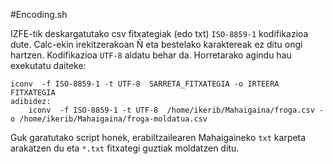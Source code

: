 
#Encoding.sh

IZFE-tik deskargatutako csv fitxategiak (edo txt) `ISO-8859-1` kodifikazioa dute. Calc-ekin irekitzerakoan
Ñ eta bestelako karaktereak ez ditu ongi hartzen. Kodifikazioa `UTF-8` aldatu behar da. Horretarako agindu
hau exekutatu daiteke:

    iconv  -f ISO-8859-1 -t UTF-8  SARRETA_FITXATEGIA -o IRTEERA FITXATEGIA
    adibidez:
        iconv  -f ISO-8859-1 -t UTF-8  /home/ikerib/Mahaigaina/froga.csv -o /home/ikerib/Mahaigaina/froga-moldatua.csv

Guk garatutako script honek, erabiltzailearen Mahaigaineko `txt` karpeta arakatzen du eta `*.txt` fitxategi guztiak moldatzen ditu.
